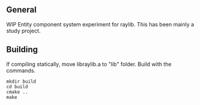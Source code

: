 ## General

WIP Entity component system experiment for raylib. This has been mainly a study project.

## Building

If compiling statically, move libraylib.a to "lib" folder. Build with the commands.

```
mkdir build
cd build
cmake ..
make
```
